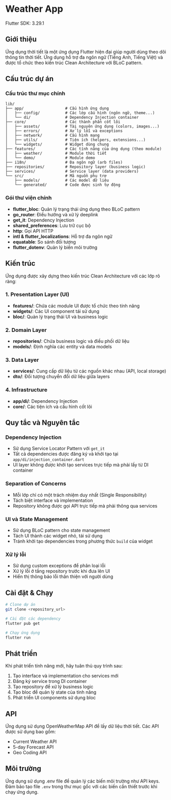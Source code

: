 # Weather App

Flutter SDK: 3.29.1

## Giới thiệu
Ứng dụng thời tiết là một ứng dụng Flutter hiện đại giúp người dùng theo dõi thông tin thời tiết. Ứng dụng hỗ trợ đa ngôn ngữ (Tiếng Anh, Tiếng Việt) và được tổ chức theo kiến trúc Clean Architecture với BLoC pattern.

## Cấu trúc dự án

### Cấu trúc thư mục chính
```
lib/
├── app/                  # Cấu hình ứng dụng
│   ├── config/           # Các lớp cấu hình (ngôn ngữ, theme...)
│   └── di/               # Dependency Injection container
├── core/                 # Các thành phần cốt lõi
│   ├── assets/           # Tài nguyên ứng dụng (colors, images...)
│   ├── errors/           # Xử lý lỗi và exceptions
│   ├── network/          # Cấu hình mạng
│   ├── utils/            # Tiện ích (helpers, extensions...)
│   └── widgets/          # Widget dùng chung
├── features/             # Các tính năng của ứng dụng (theo module)
│   ├── weather/          # Module thời tiết
│   └── demo/             # Module demo
├── i18n/                 # Đa ngôn ngữ (arb files)
├── repositories/         # Repository layer (business logic)
├── services/             # Service layer (data providers)
└── src/                  # Mã nguồn phụ trợ
    ├── models/           # Các model dữ liệu
    └── generated/        # Code được sinh tự động
```

### Gói thư viện chính
- **flutter_bloc**: Quản lý trạng thái ứng dụng theo BLoC pattern
- **go_router**: Điều hướng và xử lý deeplink
- **get_it**: Dependency Injection
- **shared_preferences**: Lưu trữ cục bộ
- **http**: Gọi API HTTP
- **intl & flutter_localizations**: Hỗ trợ đa ngôn ngữ 
- **equatable**: So sánh đối tượng
- **flutter_dotenv**: Quản lý biến môi trường

## Kiến trúc
Ứng dụng được xây dựng theo kiến trúc Clean Architecture với các lớp rõ ràng:

### 1. Presentation Layer (UI)
- **features/**: Chứa các module UI được tổ chức theo tính năng
- **widgets/**: Các UI component tái sử dụng
- **bloc/**: Quản lý trạng thái UI và business logic

### 2. Domain Layer
- **repositories/**: Chứa business logic và điều phối dữ liệu
- **models/**: Định nghĩa các entity và data models

### 3. Data Layer
- **services/**: Cung cấp dữ liệu từ các nguồn khác nhau (API, local storage)
- **dto/**: Đối tượng chuyển đổi dữ liệu giữa layers

### 4. Infrastructure
- **app/di/**: Dependency Injection
- **core/**: Các tiện ích và cấu hình cốt lõi

## Quy tắc và Nguyên tắc

### Dependency Injection
- Sử dụng Service Locator Pattern với `get_it`
- Tất cả dependencies được đăng ký và khởi tạo tại `app/di/injection_container.dart`
- UI layer không được khởi tạo services trực tiếp mà phải lấy từ DI container

### Separation of Concerns
- Mỗi lớp chỉ có một trách nhiệm duy nhất (Single Responsibility)
- Tách biệt interface và implementation
- Repository không được gọi API trực tiếp mà phải thông qua services

### UI và State Management
- Sử dụng BLoC pattern cho state management
- Tách UI thành các widget nhỏ, tái sử dụng
- Tránh khởi tạo dependencies trong phương thức `build` của widget

### Xử lý lỗi
- Sử dụng custom exceptions để phân loại lỗi
- Xử lý lỗi ở tầng repository trước khi đưa lên UI
- Hiển thị thông báo lỗi thân thiện với người dùng

## Cài đặt & Chạy
```bash
# Clone dự án
git clone <repository_url>

# Cài đặt các dependency
flutter pub get

# Chạy ứng dụng
flutter run
```

## Phát triển
Khi phát triển tính năng mới, hãy tuân thủ quy trình sau:
1. Tạo interface và implementation cho services mới
2. Đăng ký service trong DI container
3. Tạo repository để xử lý business logic
4. Tạo bloc để quản lý state của tính năng
5. Phát triển UI components sử dụng bloc

## API
Ứng dụng sử dụng OpenWeatherMap API để lấy dữ liệu thời tiết. Các API được sử dụng bao gồm:
- Current Weather API
- 5-day Forecast API
- Geo Coding API

## Môi trường
Ứng dụng sử dụng .env file để quản lý các biến môi trường như API keys. Đảm bảo tạo file `.env` trong thư mục gốc với các biến cần thiết trước khi chạy ứng dụng.